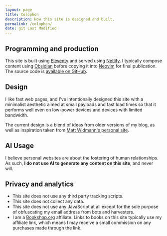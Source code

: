 ```yaml
---
layout: page
title: Colophon
description: How this site is designed and built.
permalink: /colophon/
date: git Last Modified
---
```


## Programming and production

This site is built using [Eleventy](https://11ty.dev) and served using [Netlify](https://www.netlify.com/). I typically compose content using [Obsidian](https://obsidian.md) before copying it into [Neovim](https://neovim.io/) for final publication. The source code is [available on GitHub](https://github.com/svoisen/seanvoisen.com).

## Design

I like fast web pages, and I've intentionally designed this site with a minimalist aesthetic aimed at small payloads and fast load times so that it performs well even on low-power devices and devices with limited bandwidth.

The current design is a blend of ideas from older versions of my blog, as well as inspiration taken from [Matt Widmann's personal site](https://mattwidmann.net/).

## AI Usage

I believe personal websites are about the fostering of human relationships. As such, **I do not use AI to generate any content on this site**, and never will.

## Privacy and analytics

- This site does not use any third party tracking scripts. 
- This site does not collect any data. 
- This site does not use any JavaScript at all except for the sole purpose of obfuscating my email address from bots and harvesters.
- I am a [Bookshop.org](https://bookshop.org) affiliate. Links to books on this site typically use my affiliate link, which means I may receive a small commission on any purchases made through the link.
